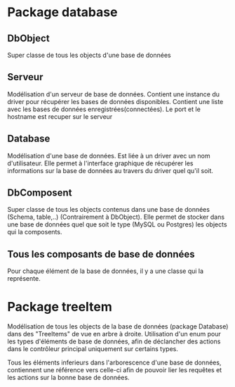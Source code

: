 Package database
================
DbObject
--------
Super classe de tous les objects d'une base de données

Serveur
-------
Modélisation d'un serveur de base de données. Contient une instance du driver pour récupérer les bases de données disponibles.
Contient une liste avec les bases de données enregistrées(connectées). Le port et le hostname est recuper sur le serveur


Database
--------
Modélisation d'une base de données. Est liée à un driver avec un nom d'utilisateur. Elle permet à l'interface graphique de récupérer les informations sur la base de données au travers du driver quel qu'il soit.


DbComposent
-----------
Super classe de tous les objects contenus dans une base de données (Schema, table,..) (Contrairement à DbObject). Elle permet de stocker dans une base de données quel que soit le type (MySQL ou Postgres) les objects qui la composents.

Tous les composants de base de données
--------------------------------------
Pour chaque élément de la base de données, il y a une classe qui la représente.


Package treeItem
================
Modélisation de tous les objects de la base de données (package Database) dans des "TreeItems" de vue en arbre à droite.
Utilisation d'un enum pour les types d'éléments de base de données, afin de déclancher des actions dans le contrôleur principal uniquement sur certains types.

Tous les éléments inferieurs dans l'arborescence d'une base de données, contiennent une référence vers celle-ci afin de pouvoir lier les requêtes et les actions sur la bonne base de données.
